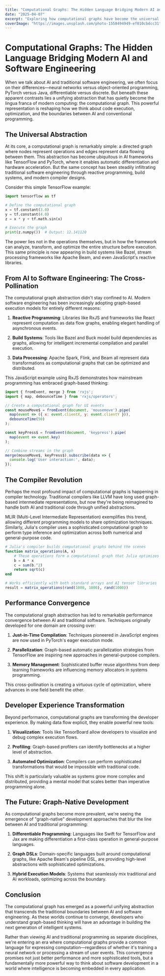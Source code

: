 ```yaml
---
title: "Computational Graphs: The Hidden Language Bridging Modern AI and Software Engineering"
date: "2025-04-07"
excerpt: "Exploring how computational graphs have become the universal abstraction powering both AI frameworks and modern software development, creating new opportunities for cross-domain optimization."
coverImage: "https://images.unsplash.com/photo-1558494949-ef010cbdcc31"
---
```


# Computational Graphs: The Hidden Language Bridging Modern AI and Software Engineering

When we talk about AI and traditional software engineering, we often focus on their differences—neural networks versus object-oriented programming, PyTorch versus Java, differentiable versus discrete. But beneath these apparent contrasts lies a unifying abstraction that has quietly become the lingua franca of modern computing: the computational graph. This powerful representation is reshaping how we think about code execution, optimization, and the boundaries between AI and conventional programming.

## The Universal Abstraction

At its core, a computational graph is remarkably simple: a directed graph where nodes represent operations and edges represent data flowing between them. This abstraction has become ubiquitous in AI frameworks like TensorFlow and PyTorch, where it enables automatic differentiation and hardware acceleration. But the same concept has been steadily infiltrating traditional software engineering through reactive programming, build systems, and modern compiler designs.

Consider this simple TensorFlow example:

```python
import tensorflow as tf

# Define the computational graph
x = tf.constant(3.0)
y = tf.constant(4.0)
z = x * y + tf.math.sin(x)

# Execute the graph
print(z.numpy())  # Output: 12.141120
```

The power lies not in the operations themselves, but in how the framework can analyze, transform, and optimize the entire structure before execution. This same principle is now appearing in build systems like Bazel, stream processing frameworks like Apache Beam, and even JavaScript's reactive libraries.

## From AI to Software Engineering: The Cross-Pollination

The computational graph abstraction didn't stay confined to AI. Modern software engineering has been increasingly adopting graph-based execution models for entirely different reasons:

1. **Reactive Programming**: Libraries like RxJS and frameworks like React represent computation as data flow graphs, enabling elegant handling of asynchronous events.

2. **Build Systems**: Tools like Bazel and Buck model build dependencies as graphs, allowing for intelligent incremental compilation and parallel execution.

3. **Data Processing**: Apache Spark, Flink, and Beam all represent data transformations as computational graphs that can be optimized and distributed.

This JavaScript example using RxJS demonstrates how mainstream programming has embraced graph-based thinking:

```javascript
import { fromEvent, merge } from 'rxjs';
import { map, debounceTime } from 'rxjs/operators';

// Create a computational graph for UI events
const mouseMove$ = fromEvent(document, 'mousemove').pipe(
  map(event => ({ x: event.clientX, y: event.clientY })),
  debounceTime(50)
);

const keyPress$ = fromEvent(document, 'keypress').pipe(
  map(event => event.key)
);

// Combine streams in the graph
merge(mouseMove$, keyPress$).subscribe(data => {
  console.log('User interaction:', data);
});
```

## The Compiler Revolution

Perhaps the most profound impact of computational graphs is happening in compiler technology. Traditional compilers like LLVM have long used graph-based intermediate representations, but now they're being reimagined to handle both AI and traditional code through unified abstractions.

MLIR (Multi-Level Intermediate Representation) exemplifies this trend, allowing different programming models to share optimization techniques. Similarly, Julia's compiler uses a sophisticated computational graph to perform type inference and optimization across both numerical and general-purpose code.

```julia
# Julia's compiler builds computational graphs behind the scenes
function matrix_operations(A, x)
    # These operations form a computational graph that Julia optimizes
    b = A * x
    c = sum(b.^2)
    return sqrt(c)
end

# Works efficiently with both standard arrays and AI tensor libraries
result = matrix_operations(rand(1000, 1000), rand(1000))
```

## Performance Convergence

The computational graph abstraction has led to remarkable performance convergence between AI and traditional software. Techniques originally developed for one domain are crossing over:

1. **Just-in-Time Compilation**: Techniques pioneered in JavaScript engines are now used in PyTorch's eager execution mode.

2. **Parallelization**: Graph-based automatic parallelization strategies from TensorFlow are inspiring new approaches in general-purpose compilers.

3. **Memory Management**: Sophisticated buffer reuse algorithms from deep learning frameworks are influencing memory allocators in systems programming.

This cross-pollination is creating a virtuous cycle of optimization, where advances in one field benefit the other.

## Developer Experience Transformation

Beyond performance, computational graphs are transforming the developer experience. By making data flow explicit, they enable powerful new tools:

1. **Visualization**: Tools like TensorBoard allow developers to visualize and debug complex execution flows.

2. **Profiling**: Graph-based profilers can identify bottlenecks at a higher level of abstraction.

3. **Automated Optimization**: Compilers can perform sophisticated transformations that would be impossible with traditional code.

This shift is particularly valuable as systems grow more complex and distributed, providing a mental model that scales better than imperative programming alone.

## The Future: Graph-Native Development

As computational graphs become more prevalent, we're seeing the emergence of "graph-native" development approaches that blur the line between AI and traditional programming:

1. **Differentiable Programming**: Languages like Swift for TensorFlow and Jax are making differentiation a first-class operation in general-purpose languages.

2. **Graph DSLs**: Domain-specific languages built around computational graphs, like Apache Beam's pipeline DSL, are providing high-level abstractions with sophisticated optimizations.

3. **Hybrid Execution Models**: Systems that seamlessly mix traditional and AI workloads, optimizing across the boundary.

## Conclusion

The computational graph has emerged as a powerful unifying abstraction that transcends the traditional boundaries between AI and software engineering. As these worlds continue to converge, developers who understand graph-based thinking will have an advantage in building the next generation of intelligent systems.

Rather than viewing AI and traditional programming as separate disciplines, we're entering an era where computational graphs provide a common language for expressing computation—regardless of whether it's training a neural network or processing a stream of user events. This convergence promises not just better performance and more sophisticated tools, but a fundamentally more powerful way to think about software development in a world where intelligence is becoming embedded in every application.
